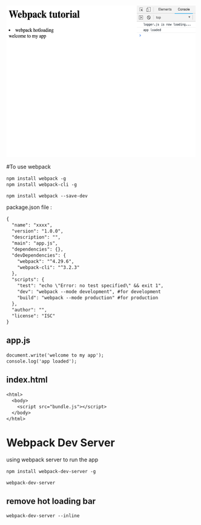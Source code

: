 
<img src="webpack.png" width="500" height="400" />

#To use webpack 

```
npm install webpack -g
npm install webpack-cli -g
```

```
npm install webpack --save-dev
```

package.json file : 
```
{
  "name": "xxxx",
  "version": "1.0.0",
  "description": "",
  "main": "app.js",
  "dependencies": {},
  "devDependencies": {
    "webpack": "^4.29.6",
    "webpack-cli": "^3.2.3"
  },
  "scripts": {
    "test": "echo \"Error: no test specified\" && exit 1",
    "dev": "webpack --mode development", #for development
    "build": "webpack --mode production" #for production
  },
  "author": "",
  "license": "ISC"
}

```

## app.js
```
document.write('welcome to my app');
console.log('app loaded');
```

## index.html

```
<html>
  <body>
    <script src="bundle.js"></script>
  </body>
</html>
```

# Webpack Dev Server

using webpack server to run the app

```
npm install webpack-dev-server -g
```

```
webpack-dev-server
```

## remove hot loading bar 
```
webpack-dev-server --inline 
```

